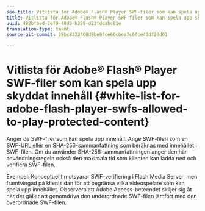 ```yaml
---
seo-title: Vitlista för Adobe® Flash® Player SWF-filer som kan spela upp skyddat innehåll
title: Vitlista för Adobe® Flash® Player SWF-filer som kan spela upp skyddat innehåll
uuid: 482bfbed-7ef9-48d9-b399-d23fddabc81e
translation-type: tm+mt
source-git-commit: 29bc8323460d9be0fce66cbea7c6fce46df20d61

---
```



# Vitlista för Adobe® Flash® Player SWF-filer som kan spela upp skyddat innehåll {#white-list-for-adobe-flash-player-swfs-allowed-to-play-protected-content}

Anger de SWF-filer som kan spela upp innehåll. Ange SWF-filen som en SWF-URL eller en SHA-256-sammanfattning som beräknas med innehållet i SWF-filen. Om du använder SHA-256-sammanfattningen anger den här användningsregeln också den maximala tid som klienten kan ladda ned och verifiera SWF-filen.

Exempel: Konceptuellt motsvarar SWF-verifiering i Flash Media Server, men framtvingad på klientsidan för att begränsa vilka videospelare som kan spela upp innehållet. Observera att Adobe Access-beteendet skiljer sig åt när det gäller att genomdriva den underordnade SWF-filen jämfört med den överordnade SWF-filen.
